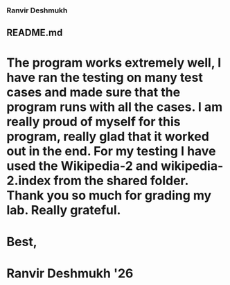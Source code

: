 ### Ranvir Deshmukh 
## README.md

# The program works extremely well, I have ran the testing on many test cases and made sure that the program runs with all the cases. I am really proud of myself for this program, really glad that it worked out in the end. For my testing I have used the Wikipedia-2 and wikipedia-2.index from the shared folder. Thank you so much for grading my lab. Really grateful.

# Best,
# Ranvir Deshmukh '26